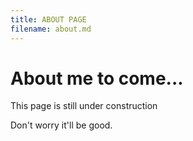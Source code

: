 ```yaml
---
title: ABOUT PAGE
filename: about.md
--- 
```


# About me to come...

This page is still under construction

Don't worry it'll be good.
